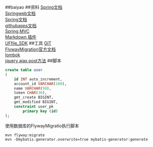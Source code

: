 ##baiyao
##资料
[Spring文档](https://spring.io/guides)<br>
[Springweb文档](https://spring.io/guides/gs/serving-web-content/)<br>
[Spring文档](https://developer.github.com/apps/building-github-apps/creating-a-github-app/)<br>
[githubapps文档](https://github.com/settings/apps)<br>
[Spring MVC](https://docs.spring.io/spring/docs/5.0.3.RELEASE/spring-framework-reference/web.html#mvc-handlermapping-interceptor) <br>
[Markdown 插件](http://editor.md.ipandao.com/)<br>
[UFfile_SDK](https://github.com/ucloud/ufile-sdk-java/)
##工具
[GIT](https://git-scm.com/)<br>
[FlywayMigration官方文档](https://flywaydb.org/getstarted/firststeps/maven#creating-the-first-migration)<br>
[lombok](https://projectlombok.org/setup/maven)<br>
[jquery ajax.post方法](https://api.jquery.com/jQuery.post/)
##脚本
```sql
create table user
(
	id INT auto_increment,
	account_id VARCHAR(100),
	name VARCHAR(50),
	token CHAR(36),
	gmt_create BIGINT,
	gmt_modified BIGINT,
	constraint user_pk
		primary key (id)
);
```
使用数据库的FlywayMigratio执行脚本
```shell script
mvn flyway:migrate
mvn -Dmybatis.generator.overwrite=true mybatis-generator:generate
```
